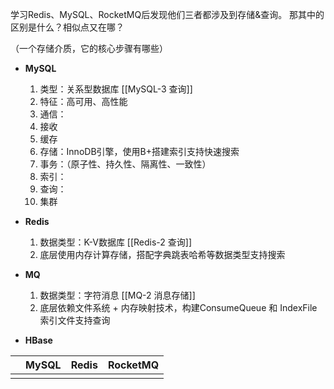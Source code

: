 学习Redis、MySQL、RocketMQ后发现他们三者都涉及到存储&查询。
那其中的区别是什么？相似点又在哪？

（一个存储介质，它的核心步骤有哪些）
-  **MySQL** 
    1.  类型：关系型数据库  [[MySQL-3 查询]]
    2.  特征：高可用、高性能
    3.  通信：
    4.  接收
    5.  缓存
    6.  存储：InnoDB引擎，使用B+搭建索引支持快速搜索 
    7.  事务：（原子性、持久性、隔离性、一致性）
    8.  索引：
    9.  查询：
    10.  集群




-  **Redis**
    1.  数据类型：K-V数据库  [[Redis-2 查询]]
    2.  底层使用内存计算存储，搭配字典跳表哈希等数据类型支持搜索 




-  **MQ**
	1.  数据类型：字符消息  [[MQ-2 消息存储]]
	2.  底层依赖文件系统 + 内存映射技术，构建ConsumeQueue 和 IndexFile 索引文件支持查询  



-  **HBase**




|     | MySQL | Redis | RocketMQ |
| --- | ----- | ----- | -------- |
|     |       |       |          |


